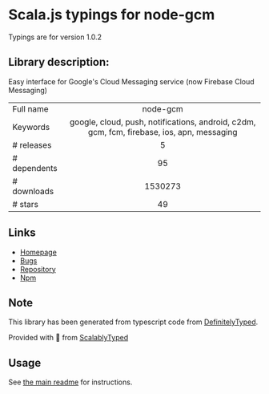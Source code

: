 
# Scala.js typings for node-gcm

Typings are for version 1.0.2

## Library description:
Easy interface for Google's Cloud Messaging service (now Firebase Cloud Messaging)

|                    |                 |
| ------------------ | :-------------: |
| Full name          | node-gcm |
| Keywords           | google, cloud, push, notifications, android, c2dm, gcm, fcm, firebase, ios, apn, messaging |
| # releases         | 5 |
| # dependents       | 95 |
| # downloads        | 1530273 |
| # stars            | 49 |

## Links
- [Homepage](https://github.com/ToothlessGear/node-gcm)
- [Bugs](https://github.com/ToothlessGear/node-gcm/issues)
- [Repository](https://github.com/ToothlessGear/node-gcm)
- [Npm](https://www.npmjs.com/package/node-gcm)
    


## Note
This library has been generated from typescript code from [DefinitelyTyped](https://definitelytyped.org).

Provided with :purple_heart: from [ScalablyTyped](https://github.com/oyvindberg/ScalablyTyped)

## Usage
See [the main readme](../../readme.md) for instructions.


